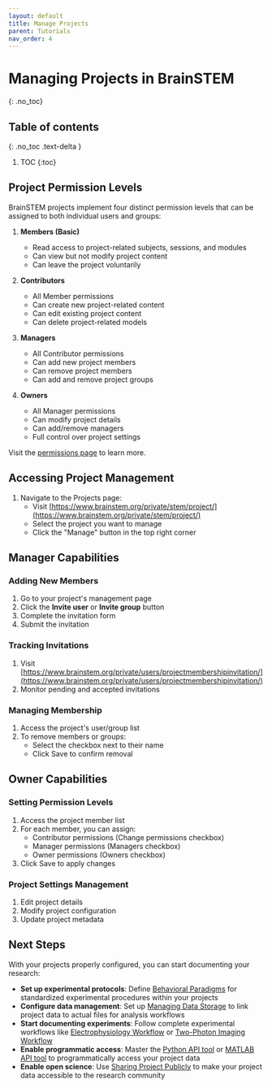 ```yaml
---
layout: default
title: Manage Projects
parent: Tutorials
nav_order: 4
---
```


# Managing Projects in BrainSTEM
{: .no_toc}

## Table of contents
{: .no_toc .text-delta }

1. TOC
{:toc}

## Project Permission Levels

BrainSTEM projects implement four distinct permission levels that can be assigned to both individual users and groups:

1. **Members (Basic)**
   - Read access to project-related subjects, sessions, and modules
   - Can view but not modify project content
   - Can leave the project voluntarily

2. **Contributors**
   - All Member permissions
   - Can create new project-related content
   - Can edit existing project content
   - Can delete project-related models

3. **Managers**
   - All Contributor permissions
   - Can add new project members
   - Can remove project members
   - Can add and remove project groups

4. **Owners**
   - All Manager permissions
   - Can modify project details
   - Can add/remove managers
   - Full control over project settings

Visit the [permissions page]({{"datamodel/permissions/"|absolute_url}}) to learn more. 

## Accessing Project Management

1. Navigate to the Projects page:
   - Visit [https://www.brainstem.org/private/stem/project/](https://www.brainstem.org/private/stem/project/)
   - Select the project you want to manage
   - Click the "Manage" button in the top right corner

## Manager Capabilities

### Adding New Members

1. Go to your project's management page
2. Click the **Invite user** or **Invite group** button
3. Complete the invitation form
4. Submit the invitation

### Tracking Invitations

1. Visit [https://www.brainstem.org/private/users/projectmembershipinvitation/](https://www.brainstem.org/private/users/projectmembershipinvitation/)
2. Monitor pending and accepted invitations

### Managing Membership

1. Access the project's user/group list
2. To remove members or groups:
   - Select the checkbox next to their name
   - Click Save to confirm removal

## Owner Capabilities

### Setting Permission Levels

1. Access the project member list
2. For each member, you can assign:
   - Contributor permissions (Change permissions checkbox)
   - Manager permissions (Managers checkbox)
   - Owner permissions (Owners checkbox)
3. Click Save to apply changes

### Project Settings Management

1. Edit project details
2. Modify project configuration
3. Update project metadata

## Next Steps

With your projects properly configured, you can start documenting your research:

- **Set up experimental protocols**: Define [Behavioral Paradigms]({{site.baseurl}}/tutorials/behavioral-paradigms) for standardized experimental procedures within your projects
- **Configure data management**: Set up [Managing Data Storage]({{site.baseurl}}/tutorials/managing-data-storage) to link project data to actual files for analysis workflows  
- **Start documenting experiments**: Follow complete experimental workflows like [Electrophysiology Workflow]({{site.baseurl}}/tutorials/electrophysiology-workflow) or [Two-Photon Imaging Workflow]({{site.baseurl}}/tutorials/two-photon-imaging-workflow)
- **Enable programmatic access**: Master the [Python API tool]({{site.baseurl}}/tutorials/python-api-tool) or [MATLAB API tool]({{site.baseurl}}/tutorials/matlab-api-tool) to programmatically access your project data
- **Enable open science**: Use [Sharing Project Publicly]({{site.baseurl}}/tutorials/sharing-project-publicly) to make your project data accessible to the research community